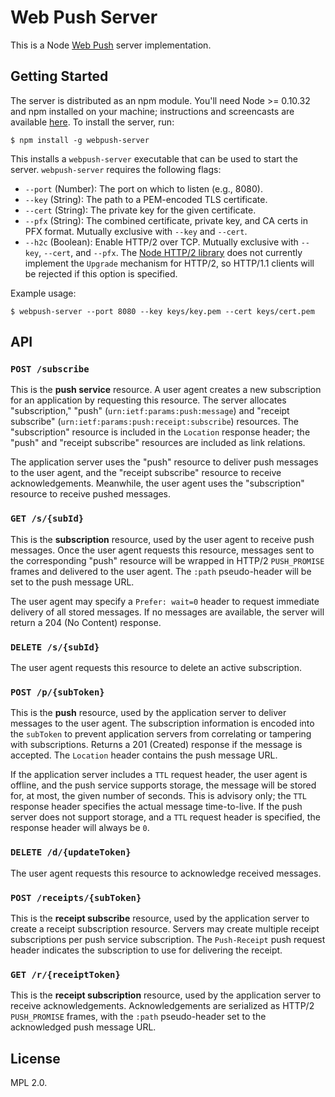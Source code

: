 # Web Push Server

This is a Node [Web Push](https://unicorn-wg.github.io/webpush-protocol/) server implementation.

## Getting Started

The server is distributed as an npm module. You'll need Node >= 0.10.32 and npm installed on your machine; instructions and screencasts are available [here](https://docs.npmjs.com/getting-started/installing-node). To install the server, run:

    $ npm install -g webpush-server

This installs a `webpush-server` executable that can be used to start the server. `webpush-server` requires the following flags:

* `--port` (Number): The port on which to listen (e.g., 8080).
* `--key` (String): The path to a PEM-encoded TLS certificate.
* `--cert` (String): The private key for the given certificate.
* `--pfx` (String): The combined certificate, private key, and CA certs in PFX format. Mutually exclusive with `--key` and `--cert`.
* `--h2c` (Boolean): Enable HTTP/2 over TCP. Mutually exclusive with `--key`, `--cert`, and `--pfx`. The [Node HTTP/2 library](https://github.com/molnarg/node-http2) does not currently implement the `Upgrade` mechanism for HTTP/2, so HTTP/1.1 clients will be rejected if this option is specified.

Example usage:

    $ webpush-server --port 8080 --key keys/key.pem --cert keys/cert.pem

## API

### `POST /subscribe`

This is the **push service** resource. A user agent creates a new subscription for an application by requesting this resource.  The server allocates "subscription," "push" (`urn:ietf:params:push:message`) and "receipt subscribe" (`urn:ietf:params:push:receipt:subscribe`) resources. The "subscription" resource is included in the `Location` response header; the "push" and "receipt subscribe" resources are included as link relations.

The application server uses the "push" resource to deliver push messages to the user agent, and the "receipt subscribe" resource to receive acknowledgements. Meanwhile, the user agent uses the "subscription" resource to receive pushed messages.

### `GET /s/{subId}`

This is the **subscription** resource, used by the user agent to receive push messages. Once the user agent requests this resource, messages sent to the corresponding "push" resource will be wrapped in HTTP/2 `PUSH_PROMISE` frames and delivered to the user agent. The `:path` pseudo-header will be set to the push message URL.

The user agent may specify a `Prefer: wait=0` header to request immediate delivery of all stored messages. If no messages are available, the server will return a 204 (No Content) response.

### `DELETE /s/{subId}`

The user agent requests this resource to delete an active subscription.

### `POST /p/{subToken}`

This is the **push** resource, used by the application server to deliver messages to the user agent. The subscription information is encoded into the `subToken` to prevent application servers from correlating or tampering with subscriptions. Returns a 201 (Created) response if the message is accepted. The `Location` header contains the push message URL.

If the application server includes a `TTL` request header, the user agent is offline, and the push service supports storage, the message will be stored for, at most, the given number of seconds. This is advisory only; the `TTL` response header specifies the actual message time-to-live. If the push server does not support storage, and a `TTL` request header is specified, the response header will always be `0`.

### `DELETE /d/{updateToken}`

The user agent requests this resource to acknowledge received messages.

### `POST /receipts/{subToken}`

This is the **receipt subscribe** resource, used by the application server to create a receipt subscription resource. Servers may create multiple receipt subscriptions per push service subscription. The `Push-Receipt` push request header indicates the subscription to use for delivering the receipt.

### `GET /r/{receiptToken}`

This is the **receipt subscription** resource, used by the application server to receive acknowledgements. Acknowledgements are serialized as HTTP/2 `PUSH_PROMISE` frames, with the `:path` pseudo-header set to the acknowledged push message URL.

## License

MPL 2.0.
